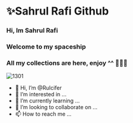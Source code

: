 # ✨Sahrul Rafi Github
### Hi, Im Sahrul Rafi
### Welcome to my spaceship
### All my collections are here, enjoy ^^ 🍔🍟🥤
![1301](https://user-images.githubusercontent.com/93825262/163299177-a8d7db00-2054-43e4-adea-e44dc1b87fdf.jpg)

- 👋 Hi, I’m @Rulcifer
- 👀 I’m interested in ...
- 🌱 I’m currently learning ...
- 💞️ I’m looking to collaborate on ...
- 📫 How to reach me ...

<!---
Rulcifer/Rulcifer is a ✨ special ✨ repository because its `README.md` (this file) appears on your GitHub profile.
You can click the Preview link to take a look at your changes.
--->
